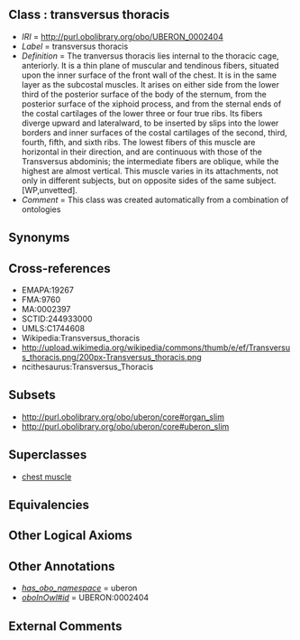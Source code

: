 
## Class : transversus thoracis

 * *IRI* = http://purl.obolibrary.org/obo/UBERON_0002404
 * *Label* = transversus thoracis
 * *Definition* = The tranversus thoracis lies internal to the thoracic cage, anteriorly. It is a thin plane of muscular and tendinous fibers, situated upon the inner surface of the front wall of the chest. It is in the same layer as the subcostal muscles. It arises on either side from the lower third of the posterior surface of the body of the sternum, from the posterior surface of the xiphoid process, and from the sternal ends of the costal cartilages of the lower three or four true ribs. Its fibers diverge upward and lateralward, to be inserted by slips into the lower borders and inner surfaces of the costal cartilages of the second, third, fourth, fifth, and sixth ribs. The lowest fibers of this muscle are horizontal in their direction, and are continuous with those of the Transversus abdominis; the intermediate fibers are oblique, while the highest are almost vertical. This muscle varies in its attachments, not only in different subjects, but on opposite sides of the same subject. [WP,unvetted].
 * *Comment* = This class was created automatically from a combination of ontologies

## Synonyms


## Cross-references

 * EMAPA:19267
 * FMA:9760
 * MA:0002397
 * SCTID:244933000
 * UMLS:C1744608
 * Wikipedia:Transversus_thoracis
 * http://upload.wikimedia.org/wikipedia/commons/thumb/e/ef/Transversus_thoracis.png/200px-Transversus_thoracis.png
 * ncithesaurus:Transversus_Thoracis

## Subsets

 * http://purl.obolibrary.org/obo/uberon/core#organ_slim
 * http://purl.obolibrary.org/obo/uberon/core#uberon_slim

## Superclasses

 * [chest muscle](../../UBERON/26/UBERON_0002426.md)

## Equivalencies


## Other Logical Axioms


## Other Annotations

 * *[has_obo_namespace](../../ce/oboInOwl#hasOBONamespace.md)* = uberon
 * *[oboInOwl#id](../../id/oboInOwl#id.md)* = UBERON:0002404

## External Comments

